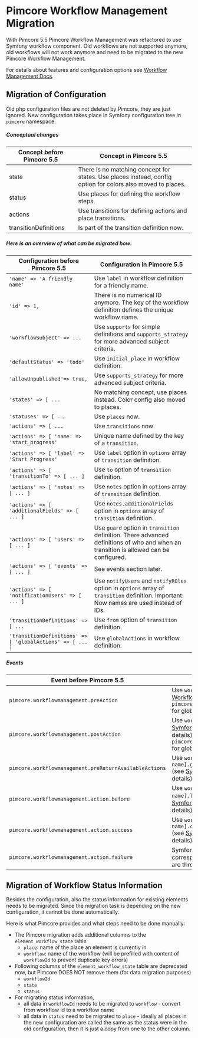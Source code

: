 # Pimcore Workflow Management Migration

With Pimcore 5.5 Pimcore Workflow Management was refactored to use Symfony workflow component. Old workflows are not 
supported anymore, old workflows will not work anymore and need to be migrated to the new Pimcore Workflow Management. 

For details about features and configuration options see [Workflow Management Docs](../../../07_Workflow_Management/README.md). 

## Migration of Configuration 
Old php configuration files are not deleted by Pimcore, they are just ignored. New configuration takes place in Symfony 
configuration tree in `pimcore` namespace.

##### Conceptual changes

| Concept before Pimcore 5.5 | Concept in Pimcore 5.5 | 
|----------------------------------|-----------------------------------------|
| state                 | There is no matching concept for states. Use places instead, config option for colors also moved to places.  | 
| status                | Use places for defining the workflow steps.  |
| actions               | Use transitions for defining actions and place transitions. | 
| transitionDefinitions | Is part of the transition definition now. | 

##### Here is an overview of what can be migrated how: 

| Configuration before Pimcore 5.5 | Configuration in Pimcore 5.5 | 
|----------------------------------|-----------------------------------------|
| `'name' => 'A friendly name'`    | Use `label` in workflow definition for a friendly name. |
| `'id' => 1,`                     | There is no numerical ID anymore. The key of the workflow definition defines the unique workflow name. |
| `'workflowSubject' => ... `      | Use `supports` for simple definitions and `supports_strategy` for more advanced subject criteria. |
| `'defaultStatus' => 'todo'`      | Use `initial_place` in workflow definition. |
| `'allowUnpublished'=> true,`     | Use `supports_strategy` for more advanced subject criteria. | 
| `'states' => [ ...`              | No matching concept, use places instead. Color config also moved to places. | 
| `'statuses' => [ ...`            | Use `places` now.  | 
| `'actions' => [ ...`             | Use `transitions` now. |
| `'actions' => [ 'name' => 'start_progress' ` | Unique name defined by the key of a `transition`. |
| `'actions' => [ 'label' => 'Start Progress' ` | Use `label` option in `options` array of `transition` definition. | 
| `'actions' => [ 'transitionTo' => [ ... ] ` | Use `to` option of `transition` definition. |
| `'actions' => [ 'notes' => [ ... ] ` | Use `notes` option in `options` array of `transition` definition. |
| `'actions' => [ 'additionalFields' => [ ... ] ` | Use `notes.additionalFields` option in `options` array of `transition` definition. | 
| `'actions' => [ 'users' => [ ... ] ` | Use `guard` option in `transition` definition. There advanced definitions of who and when an transition is allowed can be configured. | 
| `'actions' => [ 'events' => [ ... ] ` | See events section later. | 
| `'actions' => [ 'notificationUsers' => [ ... ] ` | Use `notifyUsers` and `notifyROles` option in `options` array of `transition` definition. Important: Now names are used instead of IDs. |
| `'transitionDefinitions' => [ ... ` | Use `from` option of `transition` definition. |
| `'transitionDefinitions' => [ 'globalActions' => [ ... ]  ` | Use `globalActions` in workflow definition. |

##### Events

| Event before Pimcore 5.5 | Event in Pimcore 5.5 | 
|----------------------------------|-----------------------------------------|
|`pimcore.workflowmanagement.preAction` | Use `workflow.leave` (see [Symfony Workflow Events](https://symfony.com/doc/3.4/workflow/usage.html#using-events) for details) or `pimcore.workflow.preGlobalAction` for global actions. |
|`pimcore.workflowmanagement.postAction` | Use `workflow.completed` (see [Symfony Workflow Events](https://symfony.com/doc/3.4/workflow/usage.html#using-events) for details) or `pimcore.workflow.postGlobalAction` for global actions. |
|`pimcore.workflowmanagement.preReturnAvailableActions` | Use `workflow.[workflow name].guard.[transition name]` (see [Symfony Guard Events](https://symfony.com/doc/3.4/workflow/usage.html#guard-events) for details). |
|`pimcore.workflowmanagement.action.before` | Use `workflow.[workflow name].leave.[place name]` (see [Symfony Workflow Events](https://symfony.com/doc/3.4/workflow/usage.html#using-events) for details). |
|`pimcore.workflowmanagement.action.success` | Use `workflow.[workflow name].completed.[transition name]` (see [Symfony Workflow Events](https://symfony.com/doc/3.4/workflow/usage.html#using-events) for details). |
|`pimcore.workflowmanagement.action.failure` | Symfony workflow module has no corresponding event as exceptions are thrown to outside world. |


## Migration of Workflow Status Information
Besides the configuration, also the status information for existing elements needs to be migrated. Since the migration 
task is depending on the new configuration, it cannot be done automatically. 

Here is what Pimcore provides and what steps need to be done manually: 

- The Pimcore migration adds additional columns to the `element_workflow_state` table
  - `place`: name of the place an element is currently in
  - `workflow`: name of the workflow (will be prefilled with content of `workflowId` to prevent duplicate key errors)
- Following columns of the `element_workflow_state` table are deprecated now, but Pimcore DOES NOT remove them (for data migration purposes)
  - `workflowId`
  - `state`
  - `status`
- For migrating status information, 
  - all data in `workflowId` needs to be migrated to `workflow` - convert from workflow id to a workflow name 
  - all data in `status` need to be migrated to `place` - ideally all places in the new configuration are called the same 
    as the status were in the old configuration, then it is just a copy from one to the other column.   
    
